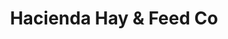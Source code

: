---
title: "Hacienda Hay & Feed Co"
url: /carmel/hacienda-hay-und-feed-co/
shop: Landwirtschaftlich
---
